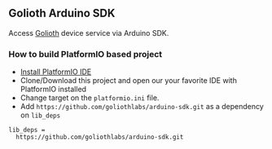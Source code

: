 ## Golioth Arduino SDK

Access [Golioth](https://golioth.io) device service via Arduino SDK.

### How to build PlatformIO based project

- [Install PlatformIO IDE](https://docs.platformio.org/en/latest/integration/ide/pioide.html)
- Clone/Download this project and open our your favorite IDE with PlatformIO installed
- Change target on the `platformio.ini` file.
- Add `https://github.com/goliothlabs/arduino-sdk.git` as a dependency on `lib_deps`

```
lib_deps =
  https://github.com/goliothlabs/arduino-sdk.git
```
